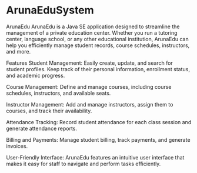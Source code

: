 # ArunaEduSystem
ArunaEdu
ArunaEdu is a Java SE application designed to streamline the management of a private education center. Whether you run a tutoring center, language school, or any other educational institution, ArunaEdu can help you efficiently manage student records, course schedules, instructors, and more.

Features
Student Management: Easily create, update, and search for student profiles. Keep track of their personal information, enrollment status, and academic progress.

Course Management: Define and manage courses, including course schedules, instructors, and available seats.

Instructor Management: Add and manage instructors, assign them to courses, and track their availability.

Attendance Tracking: Record student attendance for each class session and generate attendance reports.

Billing and Payments: Manage student billing, track payments, and generate invoices.

User-Friendly Interface: ArunaEdu features an intuitive user interface that makes it easy for staff to navigate and perform tasks efficiently.

